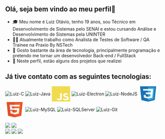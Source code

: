 ## Olá, seja bem vindo ao meu perfil👋

- 🎓 Meu nome é Luiz Otávio, tenho 19 anos, sou Técnico em Desenvolvimento de Sistemas pelo SENAI e estou cursando Análise e         
      Desenvolvimento de Sistemas pela UNINTER
- 🕵️‍♂️ Atualmente trabalho como Analista de Testes de Software / QA Trainee na Praxio By NSTech
- 📖 Gosto bastante da área de tecnologia, principalmente programação e pretendo me tornar um desenvolvedor Back-end / FullStack
- 📌 Neste perfil, estão alguns dos projetos que realizei

## Já tive contato com as seguintes tecnologias:
<div name="Bloco das linguagens e da foto"  style="display: inline_block" color="">
  <img align="center" alt="Luiz-C" height="50" width="60" src="https://cdn.jsdelivr.net/gh/devicons/devicon/icons/c/c-original.svg">
  <img align="center" alt="Luiz-Java" height="50" width="60" src="https://cdn.jsdelivr.net/gh/devicons/devicon/icons/java/java-original-wordmark.svg">
  <img align="center" alt="Luiz-Js" height="50" width="60" src="https://raw.githubusercontent.com/devicons/devicon/master/icons/javascript/javascript-plain.svg">
  <!--<img align="center" alt="Luiz-React" height="50" width="60" src="https://raw.githubusercontent.com/devicons/devicon/master/icons/react/react-original.svg">-->
  <img align="center" alt="Luiz-Electron" height="50" width="60" src="https://cdn.jsdelivr.net/gh/devicons/devicon/icons/electron/electron-original.svg">
  <img align="center" alt="Luiz-NodeJS" height="50" width="60" src="https://cdn.jsdelivr.net/gh/devicons/devicon/icons/nodejs/nodejs-plain.svg">
  <img align="center" alt="Luiz-CSS" height="50" width="60" src="https://raw.githubusercontent.com/devicons/devicon/master/icons/css3/css3-original.svg">
  <img align="center" alt="Luiz-HTML" height="50" width="60" src="https://raw.githubusercontent.com/devicons/devicon/master/icons/html5/html5-original.svg">
  <img align="center" alt="Luiz-MySQL" height="80" width="90" src="https://cdn.jsdelivr.net/gh/devicons/devicon/icons/mysql/mysql-original-wordmark.svg">
  <img align="center" alt="Luiz-SQLServer" height="50" width="60" src="https://www.freeiconspng.com/uploads/sql-server-icon-8.png" width="350" alt="Sql Server Library Icon"/>
      <img align="center" alt="Luiz-Git" height="50" width="60" src="https://cdn.jsdelivr.net/gh/devicons/devicon/icons/git/git-original-wordmark.svg" alt="Git Library Icon"/>
</div>

<!--FOTO DO README-->
<div>
<!--<img align="right" alt="Luiz-pic" height="300" style="border-radius:50px;" src="https://instagram.fplu19-1.fna.fbcdn.net/v/t51.2885-19/277692306_701496051007122_1383260902790911620_n.jpg?stp=dst-jpg_s150x150&_nc_ht=instagram.fplu19-1.fna.fbcdn.net&_nc_cat=106&_nc_ohc=91Wm2XNaF_gAX8U2zzY&tn=nKPuUuSRnRVKbg1t&edm=ACWDqb8BAAAA&ccb=7-5&oh=00_AfDov28ArPveHHpjhIGhPUqSA673wKlotCFsTxFP6FRtjg&oe=63C7B687&_nc_sid=1527a3?width=676&height=676">-->
</div>

<!--STATUS DO GITHUB, CONTAGEM DE COMMITS, ETC...-->
<div id="teste"><br>
  <img height="200em" src="https://github-readme-stats.vercel.app/api?username=LuizinDevS&show_icons=true&theme=midnight-purple&include_all_commits=true&count_private_true"/>
  <img height="200em" src="https://github-readme-stats.vercel.app/api/top-langs/?username=LuizinDevS&layout=compact&langs_count=16&theme=midnight-purple"/>
</div>

 <!--REDES SOCIAIS-->
<div id='redes_sociais'> 
  <a href="https://www.instagram.com/LuizinDevS/" target="_blank"><img src="https://img.shields.io/badge/-Instagram-%23E4405F?style=for-the-badge&logo=instagram&logoColor=white" target="_blank"></a>
  <a href = "mailto:luizotavio0293@gmail.com"><img src="https://img.shields.io/badge/-Gmail-%23333?style=for-the-badge&logo=gmail&logoColor=white" target="_blank"></a>
  <a href="https://www.linkedin.com/in/luiz-souza-970963236/" target="_blank"><img src="https://img.shields.io/badge/-LinkedIn-%230077B5?style=for-the-badge&logo=linkedin&logoColor=white" target="_blank"></a> 
</div>



